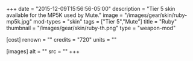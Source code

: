 +++
date = "2015-12-09T15:56:56-05:00"
description = "Tier 5 skin available for the MP5K used by Mute."
image = "/images/gear/skin/ruby-mp5k.jpg"
mod-types = "skin"
tags = ["Tier 5","Mute"]
title = "Ruby"
thumbnail = "/images/gear/skin/ruby-th.png"
type = "weapon-mod"

[cost]
  renown = ""
  credits = "720"
  units = ""

[images]
  alt = ""
  src = ""
+++
